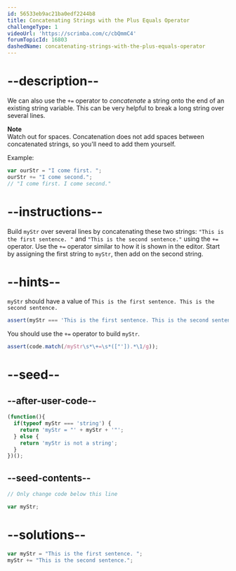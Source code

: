 ```yaml
---
id: 56533eb9ac21ba0edf2244b8
title: Concatenating Strings with the Plus Equals Operator
challengeType: 1
videoUrl: 'https://scrimba.com/c/cbQmmC4'
forumTopicId: 16803
dashedName: concatenating-strings-with-the-plus-equals-operator
---
```


# --description--

We can also use the `+=` operator to <dfn>concatenate</dfn> a string onto the end of an existing string variable. This can be very helpful to break a long string over several lines.

**Note**  
Watch out for spaces. Concatenation does not add spaces between concatenated strings, so you'll need to add them yourself.

Example:

```js
var ourStr = "I come first. ";
ourStr += "I come second.";
// "I come first. I come second."
```

# --instructions--

Build `myStr` over several lines by concatenating these two strings: `"This is the first sentence. "` and `"This is the second sentence."` using the `+=` operator. Use the `+=` operator similar to how it is shown in the editor. Start by assigning the first string to `myStr`, then add on the second string.

# --hints--

`myStr` should have a value of `This is the first sentence. This is the second sentence.`

```js
assert(myStr === 'This is the first sentence. This is the second sentence.');
```

You should use the `+=` operator to build `myStr`.

```js
assert(code.match(/myStr\s*\+=\s*(["']).*\1/g));
```

# --seed--

## --after-user-code--

```js
(function(){
  if(typeof myStr === 'string') {
    return 'myStr = "' + myStr + '"';
  } else {
    return 'myStr is not a string';
  }
})();
```

## --seed-contents--

```js
// Only change code below this line

var myStr;
```

# --solutions--

```js
var myStr = "This is the first sentence. ";
myStr += "This is the second sentence.";
```

